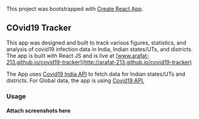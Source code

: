This project was bootstrapped with [Create React App](https://github.com/facebook/create-react-app).

## COvid19 Tracker

This app was designed and built to track various figures, statistics, and analysis of covid19 infection data in India, Indian states/UTs, and districts. The app is built with React JS and is live at [www.arafat-213.github.io/covid19-tracker](http://arafat-213.github.io/covid19-tracker)

The App uses [Covid19 India API](http://api.covid19india.org) to fetch data for Indian states/UTs and districts. For Global data, the app is using [Covid19 API.](http://api.covid19.com)

### Usage

#### Attach screenshots here
